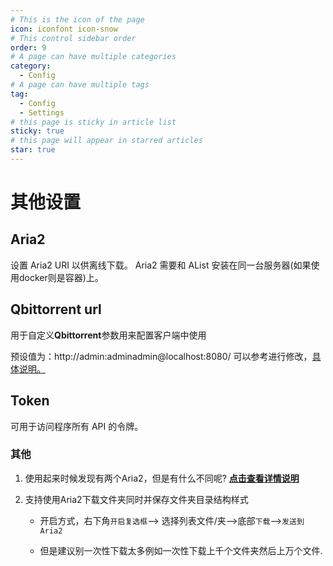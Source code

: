 ```yaml
---
# This is the icon of the page
icon: iconfont icon-snow
# This control sidebar order
order: 9
# A page can have multiple categories
category:
  - Config
# A page can have multiple tags
tag:
  - Config
  - Settings
# this page is sticky in article list
sticky: true
# this page will appear in starred articles
star: true
---
```


# 其他设置

## **Aria2**

设置 Aria2 URI 以供离线下载。 Aria2 需要和 AList 安装在同一台服务器(如果使用docker则是容器)上。



## **Qbittorrent url**

用于自定义**Qbittorrent**参数用来配置客户端中使用

预设值为：http://admin:adminadmin@localhost:8080/
可以参考进行修改，[具体说明。](../guide/advanced/offline-download.md#_2-qbittorrent)



## **Token**

可用于访问程序所有 API 的令牌。



### **其他**

1. 使用起来时候发现有两个Aria2，但是有什么不同呢? [**点击查看详情说明**](../faq/why.md#两个aria2有什么不同)

2. 支持使用Aria2下载文件夹同时并保存文件夹目录结构样式

   - 开启方式，右下角`开启复选框`--> 选择列表文件/夹-->底部`下载`-->`发送到Aria2`

   - 但是建议别一次性下载太多例如一次性下载上千个文件夹然后上万个文件.

